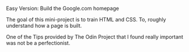 Easy Version: Build the Google.com homepage

The goal of this mini-project is to train HTML and CSS. To, roughly understand how a page is built.

One of the Tips provided by The Odin Project that I found really important was not be a perfectionist. 
